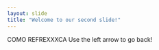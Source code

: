 ```yaml
---
layout: slide
title: "Welcome to our second slide!"
---
```

COMO REFREXXXCA
Use the left arrow to go back!
